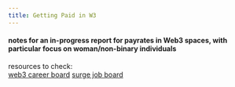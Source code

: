 ```yaml
---
title: Getting Paid in W3
---
```

#### notes for an in-progress report for payrates in Web3 spaces, with particular focus on woman/non-binary individuals
resources to check: <br>
[web3 career board](https://web3.career/)
[surge job board](https://surge.pallet.com/jobs)
